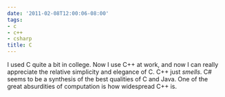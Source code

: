 ```yaml
---
date: '2011-02-08T12:00:06-08:00'
tags:
- c
- c++
- csharp
title: C
---
```


I used C quite a bit in college. Now I use C++ at work, and now I can really appreciate the relative simplicity and elegance of C. C++ just *smells*. C# seems to be a synthesis of the best qualities of C and Java. One of the great absurdities of computation is how widespread C++ is.
